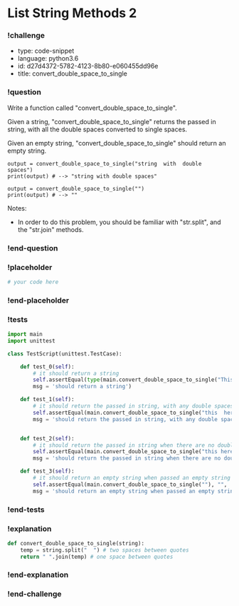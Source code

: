 # List String Methods 2

### !challenge

* type: code-snippet
* language: python3.6
* id: d27d4372-5782-4123-8b80-e060455dd96e
* title: convert_double_space_to_single

### !question

Write a function called "convert_double_space_to_single".

Given a string, "convert_double_space_to_single" returns the passed in string, with all the double spaces converted to single spaces.

Given an empty string, "convert_double_space_to_single" should return an empty string.

```
output = convert_double_space_to_single("string  with  double  spaces")
print(output) # --> "string with double spaces"

output = convert_double_space_to_single("")
print(output) # --> ""
````

Notes:
* In order to do this problem, you should be familiar with "str.split", and the "str.join" methods.


### !end-question

### !placeholder

```python
# your code here

```

### !end-placeholder

### !tests

```python
import main
import unittest

class TestScript(unittest.TestCase):

    def test_0(self):
        # it should return a string
        self.assertEqual(type(main.convert_double_space_to_single("This  here sentence")), str,
        msg = 'should return a string')

    def test_1(self):
        # it should return the passed in string, with any double spaces converted to single spaces
        self.assertEqual(main.convert_double_space_to_single("this  here  string"), "this here string",
        msg = 'should return the passed in string, with any double spaces converted to single spaces')


    def test_2(self):
        # it should return the passed in string when there are no double spaces
        self.assertEqual(main.convert_double_space_to_single("this here string"), "this here string",
        msg = 'should return the passed in string when there are no double spaces')

    def test_3(self):
        # it should return an empty string when passed an empty string
        self.assertEqual(main.convert_double_space_to_single(""), "",
        msg = 'should return an empty string when passed an empty string')

```

### !end-tests

### !explanation
```python
def convert_double_space_to_single(string):
    temp = string.split("  ") # two spaces between quotes
    return " ".join(temp) # one space between quotes
```
### !end-explanation

### !end-challenge
